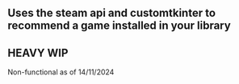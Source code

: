 ## Uses the steam api and customtkinter to recommend a game installed in your library
## HEAVY WIP
Non-functional as of 14/11/2024
